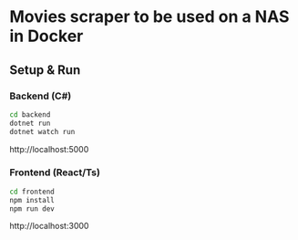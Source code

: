 # Movies scraper to be used on a NAS in Docker

## Setup & Run

### Backend (C#)

```bash
cd backend
dotnet run
dotnet watch run
```

http://localhost:5000

### Frontend (React/Ts)

```bash
cd frontend
npm install
npm run dev
```

http://localhost:3000
